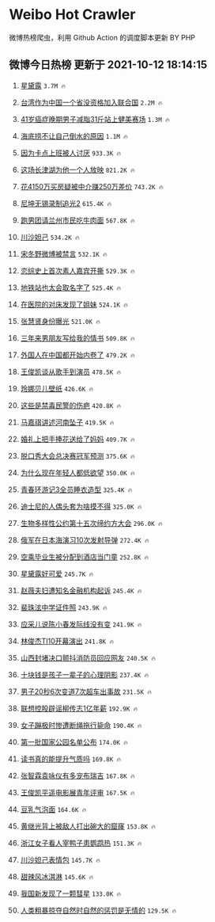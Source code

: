 # Weibo Hot Crawler 



微博热榜爬虫，利用 Github Action 的调度脚本更新 BY PHP 


## 微博今日热榜 更新于 2021-10-12 18:14:15 
1. [星黛露](https://s.weibo.com/weibo?q=%E6%98%9F%E9%BB%9B%E9%9C%B2&Refer=top) `3.7M 🔥` 

1. [台湾作为中国一个省没资格加入联合国](https://s.weibo.com/weibo?q=%23%E5%8F%B0%E6%B9%BE%E4%BD%9C%E4%B8%BA%E4%B8%AD%E5%9B%BD%E4%B8%80%E4%B8%AA%E7%9C%81%E6%B2%A1%E8%B5%84%E6%A0%BC%E5%8A%A0%E5%85%A5%E8%81%94%E5%90%88%E5%9B%BD%23&Refer=top) `2.2M 🔥` 

1. [41岁癌症晚期男子减脂31斤站上健美赛场](https://s.weibo.com/weibo?q=%2341%E5%B2%81%E7%99%8C%E7%97%87%E6%99%9A%E6%9C%9F%E7%94%B7%E5%AD%90%E5%87%8F%E8%84%8231%E6%96%A4%E7%AB%99%E4%B8%8A%E5%81%A5%E7%BE%8E%E8%B5%9B%E5%9C%BA%23&Refer=top) `1.3M 🔥` 

1. [海底捞不让自己倒水的原因](https://s.weibo.com/weibo?q=%23%E6%B5%B7%E5%BA%95%E6%8D%9E%E4%B8%8D%E8%AE%A9%E8%87%AA%E5%B7%B1%E5%80%92%E6%B0%B4%E7%9A%84%E5%8E%9F%E5%9B%A0%23&Refer=top) `1.1M 🔥` 

1. [因为卡点上班被人讨厌](https://s.weibo.com/weibo?q=%23%E5%9B%A0%E4%B8%BA%E5%8D%A1%E7%82%B9%E4%B8%8A%E7%8F%AD%E8%A2%AB%E4%BA%BA%E8%AE%A8%E5%8E%8C%23&Refer=top) `933.3K 🔥` 

1. [这场长津湖为他一个人放映](https://s.weibo.com/weibo?q=%23%E8%BF%99%E5%9C%BA%E9%95%BF%E6%B4%A5%E6%B9%96%E4%B8%BA%E4%BB%96%E4%B8%80%E4%B8%AA%E4%BA%BA%E6%94%BE%E6%98%A0%23&Refer=top) `821.2K 🔥` 

1. [花4150万买房疑被中介赚250万差价](https://s.weibo.com/weibo?q=%23%E8%8A%B14150%E4%B8%87%E4%B9%B0%E6%88%BF%E7%96%91%E8%A2%AB%E4%B8%AD%E4%BB%8B%E8%B5%9A250%E4%B8%87%E5%B7%AE%E4%BB%B7%23&Refer=top) `743.2K 🔥` 

1. [尼坤无锡录制追光2](https://s.weibo.com/weibo?q=%23%E5%B0%BC%E5%9D%A4%E6%97%A0%E9%94%A1%E5%BD%95%E5%88%B6%E8%BF%BD%E5%85%892%23&Refer=top) `615.4K 🔥` 

1. [跑男团请兰州市民吃牛肉面](https://s.weibo.com/weibo?q=%23%E8%B7%91%E7%94%B7%E5%9B%A2%E8%AF%B7%E5%85%B0%E5%B7%9E%E5%B8%82%E6%B0%91%E5%90%83%E7%89%9B%E8%82%89%E9%9D%A2%23&Refer=top) `567.8K 🔥` 

1. [川沙妲己](https://s.weibo.com/weibo?q=%E5%B7%9D%E6%B2%99%E5%A6%B2%E5%B7%B1&Refer=top) `534.2K 🔥` 

1. [宋冬野微博被禁言](https://s.weibo.com/weibo?q=%23%E5%AE%8B%E5%86%AC%E9%87%8E%E5%BE%AE%E5%8D%9A%E8%A2%AB%E7%A6%81%E8%A8%80%23&Refer=top) `532.1K 🔥` 

1. [恋综史上首次素人嘉宾开撕](https://s.weibo.com/weibo?q=%23%E6%81%8B%E7%BB%BC%E5%8F%B2%E4%B8%8A%E9%A6%96%E6%AC%A1%E7%B4%A0%E4%BA%BA%E5%98%89%E5%AE%BE%E5%BC%80%E6%92%95%23&Refer=top) `529.3K 🔥` 

1. [地铁站也太会取名字了](https://s.weibo.com/weibo?q=%23%E5%9C%B0%E9%93%81%E7%AB%99%E4%B9%9F%E5%A4%AA%E4%BC%9A%E5%8F%96%E5%90%8D%E5%AD%97%E4%BA%86%23&Refer=top) `525.4K 🔥` 

1. [在医院的对床发现了姐妹](https://s.weibo.com/weibo?q=%23%E5%9C%A8%E5%8C%BB%E9%99%A2%E7%9A%84%E5%AF%B9%E5%BA%8A%E5%8F%91%E7%8E%B0%E4%BA%86%E5%A7%90%E5%A6%B9%23&Refer=top) `524.1K 🔥` 

1. [张慧贤身份曝光](https://s.weibo.com/weibo?q=%23%E5%BC%A0%E6%85%A7%E8%B4%A4%E8%BA%AB%E4%BB%BD%E6%9B%9D%E5%85%89%23&Refer=top) `521.0K 🔥` 

1. [三年来男朋友写给我的情书](https://s.weibo.com/weibo?q=%23%E4%B8%89%E5%B9%B4%E6%9D%A5%E7%94%B7%E6%9C%8B%E5%8F%8B%E5%86%99%E7%BB%99%E6%88%91%E7%9A%84%E6%83%85%E4%B9%A6%23&Refer=top) `509.8K 🔥` 

1. [外国人在中国都开始内卷了](https://s.weibo.com/weibo?q=%23%E5%A4%96%E5%9B%BD%E4%BA%BA%E5%9C%A8%E4%B8%AD%E5%9B%BD%E9%83%BD%E5%BC%80%E5%A7%8B%E5%86%85%E5%8D%B7%E4%BA%86%23&Refer=top) `479.2K 🔥` 

1. [王俊凯谈从歌手到演员](https://s.weibo.com/weibo?q=%23%E7%8E%8B%E4%BF%8A%E5%87%AF%E8%B0%88%E4%BB%8E%E6%AD%8C%E6%89%8B%E5%88%B0%E6%BC%94%E5%91%98%23&Refer=top) `478.5K 🔥` 

1. [玲娜贝儿壁纸](https://s.weibo.com/weibo?q=%E7%8E%B2%E5%A8%9C%E8%B4%9D%E5%84%BF%E5%A3%81%E7%BA%B8&Refer=top) `426.6K 🔥` 

1. [这些是禁毒民警的伤疤](https://s.weibo.com/weibo?q=%23%E8%BF%99%E4%BA%9B%E6%98%AF%E7%A6%81%E6%AF%92%E6%B0%91%E8%AD%A6%E7%9A%84%E4%BC%A4%E7%96%A4%23&Refer=top) `420.8K 🔥` 

1. [马嘉祺讲述河南坠子](https://s.weibo.com/weibo?q=%23%E9%A9%AC%E5%98%89%E7%A5%BA%E8%AE%B2%E8%BF%B0%E6%B2%B3%E5%8D%97%E5%9D%A0%E5%AD%90%23&Refer=top) `419.5K 🔥` 

1. [婚礼上把手捧花送给了妈妈](https://s.weibo.com/weibo?q=%23%E5%A9%9A%E7%A4%BC%E4%B8%8A%E6%8A%8A%E6%89%8B%E6%8D%A7%E8%8A%B1%E9%80%81%E7%BB%99%E4%BA%86%E5%A6%88%E5%A6%88%23&Refer=top) `409.7K 🔥` 

1. [脱口秀大会总决赛冠军预测](https://s.weibo.com/weibo?q=%23%E8%84%B1%E5%8F%A3%E7%A7%80%E5%A4%A7%E4%BC%9A%E6%80%BB%E5%86%B3%E8%B5%9B%E5%86%A0%E5%86%9B%E9%A2%84%E6%B5%8B%23&Refer=top) `375.6K 🔥` 

1. [为什么现在年轻人都低欲望](https://s.weibo.com/weibo?q=%23%E4%B8%BA%E4%BB%80%E4%B9%88%E7%8E%B0%E5%9C%A8%E5%B9%B4%E8%BD%BB%E4%BA%BA%E9%83%BD%E4%BD%8E%E6%AC%B2%E6%9C%9B%23&Refer=top) `350.0K 🔥` 

1. [青春环游记3全员睡衣造型](https://s.weibo.com/weibo?q=%23%E9%9D%92%E6%98%A5%E7%8E%AF%E6%B8%B8%E8%AE%B03%E5%85%A8%E5%91%98%E7%9D%A1%E8%A1%A3%E9%80%A0%E5%9E%8B%23&Refer=top) `325.4K 🔥` 

1. [迪士尼的人偶头套为啥摸不得](https://s.weibo.com/weibo?q=%23%E8%BF%AA%E5%A3%AB%E5%B0%BC%E7%9A%84%E4%BA%BA%E5%81%B6%E5%A4%B4%E5%A5%97%E4%B8%BA%E5%95%A5%E6%91%B8%E4%B8%8D%E5%BE%97%23&Refer=top) `325.0K 🔥` 

1. [生物多样性公约第十五次缔约方大会](https://s.weibo.com/weibo?q=%23%E7%94%9F%E7%89%A9%E5%A4%9A%E6%A0%B7%E6%80%A7%E5%85%AC%E7%BA%A6%E7%AC%AC%E5%8D%81%E4%BA%94%E6%AC%A1%E7%BC%94%E7%BA%A6%E6%96%B9%E5%A4%A7%E4%BC%9A%23&Refer=top) `296.0K 🔥` 

1. [俄军在日本海演习10次发射导弹](https://s.weibo.com/weibo?q=%23%E4%BF%84%E5%86%9B%E5%9C%A8%E6%97%A5%E6%9C%AC%E6%B5%B7%E6%BC%94%E4%B9%A010%E6%AC%A1%E5%8F%91%E5%B0%84%E5%AF%BC%E5%BC%B9%23&Refer=top) `272.4K 🔥` 

1. [空乘毕业生被分配到酒店当门童](https://s.weibo.com/weibo?q=%23%E7%A9%BA%E4%B9%98%E6%AF%95%E4%B8%9A%E7%94%9F%E8%A2%AB%E5%88%86%E9%85%8D%E5%88%B0%E9%85%92%E5%BA%97%E5%BD%93%E9%97%A8%E7%AB%A5%23&Refer=top) `252.8K 🔥` 

1. [星黛露好可爱](https://s.weibo.com/weibo?q=%23%E6%98%9F%E9%BB%9B%E9%9C%B2%E5%A5%BD%E5%8F%AF%E7%88%B1%23&Refer=top) `245.7K 🔥` 

1. [赵薇夫妇遭知名金融机构起诉](https://s.weibo.com/weibo?q=%23%E8%B5%B5%E8%96%87%E5%A4%AB%E5%A6%87%E9%81%AD%E7%9F%A5%E5%90%8D%E9%87%91%E8%9E%8D%E6%9C%BA%E6%9E%84%E8%B5%B7%E8%AF%89%23&Refer=top) `245.4K 🔥` 

1. [裴珠泫中学证件照](https://s.weibo.com/weibo?q=%23%E8%A3%B4%E7%8F%A0%E6%B3%AB%E4%B8%AD%E5%AD%A6%E8%AF%81%E4%BB%B6%E7%85%A7%23&Refer=top) `243.9K 🔥` 

1. [应采儿说陈小春发际线没有变](https://s.weibo.com/weibo?q=%23%E5%BA%94%E9%87%87%E5%84%BF%E8%AF%B4%E9%99%88%E5%B0%8F%E6%98%A5%E5%8F%91%E9%99%85%E7%BA%BF%E6%B2%A1%E6%9C%89%E5%8F%98%23&Refer=top) `241.9K 🔥` 

1. [林俊杰TI10开幕演出](https://s.weibo.com/weibo?q=%23%E6%9E%97%E4%BF%8A%E6%9D%B0TI10%E5%BC%80%E5%B9%95%E6%BC%94%E5%87%BA%23&Refer=top) `241.8K 🔥` 

1. [山西封堵决口颤抖消防员回应网友](https://s.weibo.com/weibo?q=%23%E5%B1%B1%E8%A5%BF%E5%B0%81%E5%A0%B5%E5%86%B3%E5%8F%A3%E9%A2%A4%E6%8A%96%E6%B6%88%E9%98%B2%E5%91%98%E5%9B%9E%E5%BA%94%E7%BD%91%E5%8F%8B%23&Refer=top) `240.5K 🔥` 

1. [十块钱是孩子一辈子的心理阴影](https://s.weibo.com/weibo?q=%E5%8D%81%E5%9D%97%E9%92%B1%E6%98%AF%E5%AD%A9%E5%AD%90%E4%B8%80%E8%BE%88%E5%AD%90%E7%9A%84%E5%BF%83%E7%90%86%E9%98%B4%E5%BD%B1&Refer=top) `237.4K 🔥` 

1. [男子20秒6次变道7次超车出事故](https://s.weibo.com/weibo?q=%23%E7%94%B7%E5%AD%9020%E7%A7%926%E6%AC%A1%E5%8F%98%E9%81%937%E6%AC%A1%E8%B6%85%E8%BD%A6%E5%87%BA%E4%BA%8B%E6%95%85%23&Refer=top) `231.5K 🔥` 

1. [联想控股辟谣柳传志1亿年薪](https://s.weibo.com/weibo?q=%23%E8%81%94%E6%83%B3%E6%8E%A7%E8%82%A1%E8%BE%9F%E8%B0%A3%E6%9F%B3%E4%BC%A0%E5%BF%971%E4%BA%BF%E5%B9%B4%E8%96%AA%23&Refer=top) `192.9K 🔥` 

1. [女子蹦极时惨遭断绳拖行毙命](https://s.weibo.com/weibo?q=%23%E5%A5%B3%E5%AD%90%E8%B9%A6%E6%9E%81%E6%97%B6%E6%83%A8%E9%81%AD%E6%96%AD%E7%BB%B3%E6%8B%96%E8%A1%8C%E6%AF%99%E5%91%BD%23&Refer=top) `190.4K 🔥` 

1. [第一批国家公园名单公布](https://s.weibo.com/weibo?q=%23%E7%AC%AC%E4%B8%80%E6%89%B9%E5%9B%BD%E5%AE%B6%E5%85%AC%E5%9B%AD%E5%90%8D%E5%8D%95%E5%85%AC%E5%B8%83%23&Refer=top) `174.0K 🔥` 

1. [读书真的能提升气质吗](https://s.weibo.com/weibo?q=%23%E8%AF%BB%E4%B9%A6%E7%9C%9F%E7%9A%84%E8%83%BD%E6%8F%90%E5%8D%87%E6%B0%94%E8%B4%A8%E5%90%97%23&Refer=top) `169.8K 🔥` 

1. [张智霖袁咏仪有多宠布瑞吉](https://s.weibo.com/weibo?q=%23%E5%BC%A0%E6%99%BA%E9%9C%96%E8%A2%81%E5%92%8F%E4%BB%AA%E6%9C%89%E5%A4%9A%E5%AE%A0%E5%B8%83%E7%91%9E%E5%90%89%23&Refer=top) `167.8K 🔥` 

1. [王俊凯平遥电影展青年评审](https://s.weibo.com/weibo?q=%23%E7%8E%8B%E4%BF%8A%E5%87%AF%E5%B9%B3%E9%81%A5%E7%94%B5%E5%BD%B1%E5%B1%95%E9%9D%92%E5%B9%B4%E8%AF%84%E5%AE%A1%23&Refer=top) `167.5K 🔥` 

1. [豆乳气泡面](https://s.weibo.com/weibo?q=%23%E8%B1%86%E4%B9%B3%E6%B0%94%E6%B3%A1%E9%9D%A2%23&Refer=top) `164.6K 🔥` 

1. [黄继光背上被敌人打出碗大的窟窿](https://s.weibo.com/weibo?q=%23%E9%BB%84%E7%BB%A7%E5%85%89%E8%83%8C%E4%B8%8A%E8%A2%AB%E6%95%8C%E4%BA%BA%E6%89%93%E5%87%BA%E7%A2%97%E5%A4%A7%E7%9A%84%E7%AA%9F%E7%AA%BF%23&Refer=top) `153.8K 🔥` 

1. [浙江女子看人宰鸭子患鹦鹉热](https://s.weibo.com/weibo?q=%23%E6%B5%99%E6%B1%9F%E5%A5%B3%E5%AD%90%E7%9C%8B%E4%BA%BA%E5%AE%B0%E9%B8%AD%E5%AD%90%E6%82%A3%E9%B9%A6%E9%B9%89%E7%83%AD%23&Refer=top) `151.3K 🔥` 

1. [川沙妲己表情包](https://s.weibo.com/weibo?q=%23%E5%B7%9D%E6%B2%99%E5%A6%B2%E5%B7%B1%E8%A1%A8%E6%83%85%E5%8C%85%23&Refer=top) `145.7K 🔥` 

1. [甜辣风冰淇淋](https://s.weibo.com/weibo?q=%23%E7%94%9C%E8%BE%A3%E9%A3%8E%E5%86%B0%E6%B7%87%E6%B7%8B%23&Refer=top) `145.6K 🔥` 

1. [我国新发现了一颗彗星](https://s.weibo.com/weibo?q=%23%E6%88%91%E5%9B%BD%E6%96%B0%E5%8F%91%E7%8E%B0%E4%BA%86%E4%B8%80%E9%A2%97%E5%BD%97%E6%98%9F%23&Refer=top) `133.0K 🔥` 

1. [人类粗暴掠夺自然时自然的惩罚是无情的](https://s.weibo.com/weibo?q=%23%E4%BA%BA%E7%B1%BB%E7%B2%97%E6%9A%B4%E6%8E%A0%E5%A4%BA%E8%87%AA%E7%84%B6%E6%97%B6%E8%87%AA%E7%84%B6%E7%9A%84%E6%83%A9%E7%BD%9A%E6%98%AF%E6%97%A0%E6%83%85%E7%9A%84%23&Refer=top) `129.5K 🔥` 

